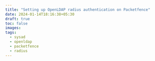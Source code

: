 ```yaml
---
title: "Setting up OpenLDAP radius authentication on Packetfence"
date: 2024-01-14T18:16:38+05:30
draft: true
toc: false
images:
tags:
  - sysad
  - openldap
  - packetfence
  - radius
---
```



